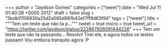 
+++
author = "Jaydson Gomes"
categories = ["tweet"]
date = "Wed Jul 11 01:40:28 +0000 2012"
draft = false
slug = "5bdb11106830a25d2a085d981b42ef7ff9d63f94"
tags = ["tweet"]
title = """Tem um teste que não ta p..."""
tweet = true
micro = true
tweet_url = "https://twitter.com/jaydson/status/222867926091444226"
+++
Tem um teste que não ta passando... Resolvi! Tirei ele, e agora todos os testes passam! Vou embora tranquilo agora :P
